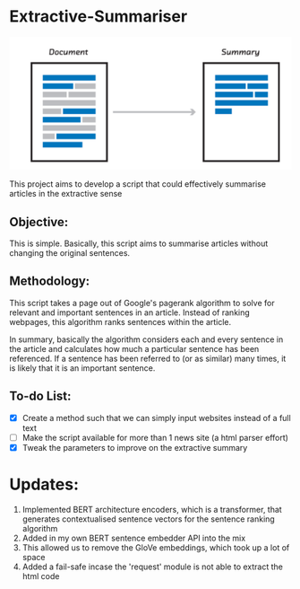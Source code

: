 # Extractive-Summariser

![Extractive Summary](https://github.com/jaotheboss/Extractive-Summariser/blob/master/extractive_summary.png)

This project aims to develop a script that could effectively summarise articles in the extractive sense

## Objective:
This is simple. Basically, this script aims to summarise articles without changing the original sentences. 

## Methodology:
This script takes a page out of Google's pagerank algorithm to solve for relevant and important sentences in an article. Instead of ranking webpages, this algorithm ranks sentences within the article. 

In summary, basically the algorithm considers each and every sentence in the article and calculates how much a particular sentence has been referenced. If a sentence has been referred to (or as similar) many times, it is likely that it is an important sentence.

## To-do List:
- [x] Create a method such that we can simply input websites instead of a full text
- [ ] Make the script available for more than 1 news site (a html parser effort)
- [x] Tweak the parameters to improve on the extractive summary

# Updates:
1. Implemented BERT architecture encoders, which is a transformer, that generates contextualised sentence vectors for the sentence ranking algorithm 
2. Added in my own BERT sentence embedder API into the mix
3. This allowed us to remove the GloVe embeddings, which took up a lot of space
4. Added a fail-safe incase the 'request' module is not able to extract the html code
